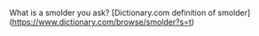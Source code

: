 What is a smolder you ask? [Dictionary.com definition of smolder] (https://www.dictionary.com/browse/smolder?s=t)
